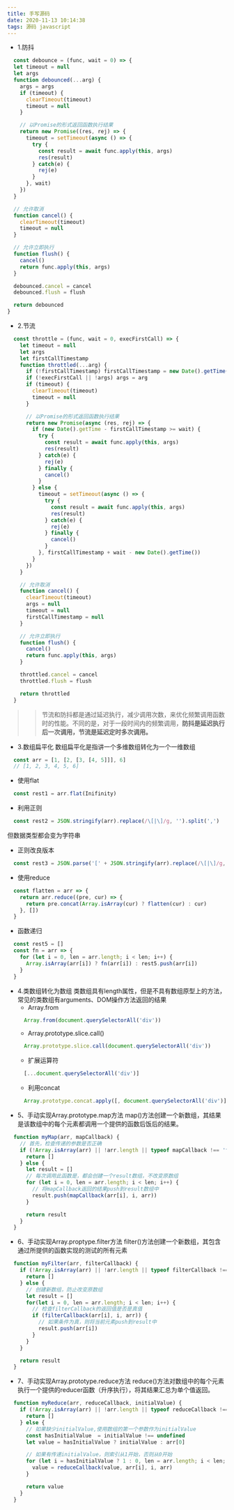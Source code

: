 ```yaml
---
title: 手写源码
date: 2020-11-13 10:14:38
tags: 源码 javascript
---
```

- 1.防抖
```javascript
  const debounce = (func, wait = 0) => {
  let timeout = null
  let args
  function debounced(...arg) {
    args = args
    if (timeout) {
      clearTimeout(timeout)
      timeout = null
    }

    // 以Promise的形式返回函数执行结果
    return new Promise((res, rej) => {
      timeout = setTimeout(async () => {
        try {
          const result = await func.apply(this, args)
          res(result)
        } catch(e) {
          rej(e)
        }
      }, wait)
    })
  }

  // 允许取消
  function cancel() {
    clearTimeout(timeout)
    timeout = null
  }

  // 允许立即执行
  function flush() {
    cancel()
    return func.apply(this, args)
  }

  debounced.cancel = cancel
  debounced.flush = flush

  return debounced
}
```
- 2.节流
```javascript
  const throttle = (func, wait = 0, execFirstCall) => {
    let timeout = null
    let args
    let firstCallTimestamp
    function throttled(...arg) {
      if (!firstCallTimestamp) firstCallTimestamp = new Date().getTime()
      if (!execFirstCall || !args) args = arg
      if (timeout) {
        clearTimeout(timeout)
        timeout = null
      }

      // 以Promise的形式返回函数执行结果
      return new Promise(async (res, rej) => {
        if (new Date().getTime - firstCallTimestamp >= wait) {
          try {
            const result = await func.apply(this, args)
            res(result)
          } catch(e) {
            rej(e)
          } finally {
            cancel()
          }
        } else {
          timeout = setTimeout(async () => {
            try {
              const result = await func.apply(this, args)
              res(result)
            } catch(e) {
              rej(e)
            } finally {
              cancel()
            }
          }, firstCallTimestamp + wait - new Date().getTime())
        }
      })
    }

    // 允许取消
    function cancel() {
      clearTimeout(timeout)
      args = null
      timeout = null
      firstCallTimestamp = null
    }

    // 允许立即执行
    function flush() {
      cancel()
      return func.apply(this, args)
    }

    throttled.cancel = cancel
    throttled.flush = flush

    return throttled
  }
```
>> 节流和防抖都是通过延迟执行，减少调用次数，来优化频繁调用函数时的性能。不同的是，对于一段时间内的频繁调用，**防抖是延迟执行后一次调用，节流是延迟定时多次调用。**
- 3.数组扁平化
数组扁平化是指讲一个多维数组转化为一个一维数组
```javascript
  const arr = [1, [2, [3, [4, 5]]], 6]
  // [1, 2, 3, 4, 5, 6]
```
  - 使用flat
  ```javascript
    const rest1 = arr.flat(Inifinity)
  ```
  - 利用正则
  ```javascript
    const rest2 = JSON.stringify(arr).replace(/\[|\]/g, '').split(',')
  ```
  但数据类型都会变为字符串
  - 正则改良版本
  ```javascript
    const rest3 = JSON.parse('[' + JSON.stringify(arr).replace(/\[|\]/g, '').split(',') + ']')
  ```
  - 使用reduce
  ```javascript
    const flatten = arr => {
      return arr.reduce((pre, cur) => {
        return pre.concat(Array.isArray(cur) ? flatten(cur) : cur)
      }, [])
    }
  ```
  - 函数递归
  ```javascript
    const rest5 = []
    const fn = arr => {
      for (let i = 0, len = arr.length; i < len; i++) {
        Array.isArray(arr[i]) ? fn(arr[i]) : rest5.push(arr[i])
      }
    }
  ```
- 4.类数组转化为数组
  类数组具有length属性，但是不具有数组原型上的方法，常见的类数组有arguments、DOM操作方法返回的结果
    - Array.from
    ```javascript
      Array.from(document.querySelectorAll('div'))
    ```
    - Array.prototype.slice.call()
    ```javascript
      Array.prototype.slice.call(document.querySelectorAll('div'))
    ```
    - 扩展运算符
    ```javascript
      [...document.querySelectorAll('div')]
    ```
    - 利用concat
    ```javascript
      Array.prototype.concat.apply([, document.querySelectorAll('div')])
    ```
- 5、手动实现Array.prototype.map方法
map()方法创建一个新数组，其结果是该数组中的每个元素都调用一个提供的函数后饭后的结果。
```javascript
  function myMap(arr, mapCallback) {
    // 首先，检查传递的参数是否正确
    if (!Array.isArray(arr) || !arr.length || typeof mapCallback !== 'function') {
      return []
    } else {
      let result = []
      // 每次调用此函数是，都会创建一个result数组，不改变原数组
      for (let i = 0, len = arr.length; i < len; i++) {
        // 将mapCallback返回的结果push到result数组中
        result.push(mapCallback(arr[i], i, arr))
      }

      return result
    }
  }
```
- 6、手动实现Array.proptype.filter方法
filter()方法创建一个新数组，其包含通过所提供的函数实现的测试的所有元素
```javascript
  function myFilter(arr, filterCallback) {
    if (!Array.isArray(arr) || !arr.length || typeof filterCallback !== 'function') {
      return []
    } else {
      // 创建新数组，防止改变原数组
      let result = []
      for(let i = 0, len = arr.length; i < len; i++) {
        // 检查filterCallback的返回值是否是真值
        if (filterCallback(arr[i], i, arr)) {
          // 如果条件为真，则将当前元素push到result中
          result.push(arr[i])
        }
      }
    }

    return result
  }
```
- 7、手动实现Array.prototype.reduce方法
reduce()方法对数组中的每个元素执行一个提供的reducer函数（升序执行），将其结果汇总为单个值返回。
```javascript
  function myReduce(arr, reduceCallback, initialValue) {
    if (!Array.isArray(arr) || !arr.length || typeof reduceCallback !== 'function') {
      return []
    } else {
      // 如果缺少initialValue,使用数组的第一个参数作为initialValue
      const hasInitialValue  = initialValue !== undefined
      let value = hasInitialValue ? initialValue : arr[0]

      // 如果有传递initialValue，则索引从1开始，否则从0开始
      for (let i = hasInitialValue ? 1 : 0, len = arr.length; i < len; i++) {
        value = reduceCallback(value, arr[i], i, arr)
      }

      return value
    }
  }
```


